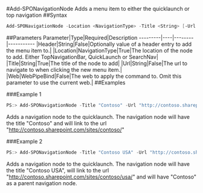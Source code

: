 #Add-SPONavigationNode
Adds a menu item to either the quicklaunch or top navigation
##Syntax
```powershell
Add-SPONavigationNode -Location <NavigationType> -Title <String> [-Url <String>] [-Header <String>] [-Web <WebPipeBind>]
```


##Parameters
Parameter|Type|Required|Description
---------|----|--------|-----------
|Header|String|False|Optionally value of a header entry to add the menu item to.|
|Location|NavigationType|True|The location of the node to add. Either TopNavigationBar, QuickLaunch or SearchNav|
|Title|String|True|The title of the node to add|
|Url|String|False|The url to navigate to when clicking the new menu item.|
|Web|WebPipeBind|False|The web to apply the command to. Omit this parameter to use the current web.|
##Examples

###Example 1
```powershell
PS:> Add-SPONavigationNode -Title "Contoso" -Url "http://contoso.sharepoint.com/sites/contoso/" -Location "QuickLaunch"
```
Adds a navigation node to the quicklaunch. The navigation node will have the title "Contoso" and will link to the url "http://contoso.sharepoint.com/sites/contoso/"

###Example 2
```powershell
PS:> Add-SPONavigationNode -Title "Contoso USA" -Url "http://contoso.sharepoint.com/sites/contoso/usa/" -Location "QuickLaunch" -Header "Contoso"
```
Adds a navigation node to the quicklaunch. The navigation node will have the title "Contoso USA", will link to the url "http://contoso.sharepoint.com/sites/contoso/usa/" and will have "Contoso" as a parent navigation node.
